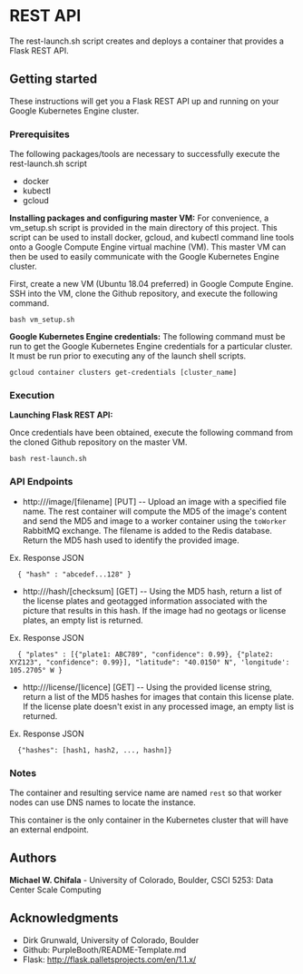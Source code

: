 # REST API

The rest-launch.sh script creates and deploys a container that provides a Flask REST API.

## Getting started

These instructions will get you a Flask REST API up and running on your Google Kubernetes Engine cluster.

### Prerequisites

The following packages/tools are necessary to successfully execute the rest-launch.sh script

- docker
- kubectl
- gcloud

**Installing packages and configuring master VM:**
For convenience, a vm_setup.sh script is provided in the main directory of this project. This script can be used to install docker, gcloud, and kubectl command line tools onto a Google Compute Engine virtual machine (VM). This master VM can then be used to easily communicate with the Google Kubernetes Engine cluster.

First, create a new VM (Ubuntu 18.04 preferred) in Google Compute Engine. SSH into the VM, clone the Github repository, and execute the following command.

```
bash vm_setup.sh
```

**Google Kubernetes Engine credentials:**
The following command must be run to get the Google Kubernetes Engine credentials for a particular cluster. It must be run prior to executing any of the launch shell scripts.

```
gcloud container clusters get-credentials [cluster_name]
```

### Execution

**Launching Flask REST API:**

Once credentials have been obtained, execute the following command from the cloned Github repository on the master VM.

```
bash rest-launch.sh
```

### API Endpoints

+ http://<ip>/image/[filename] [PUT] -- Upload an image with a specified file name. The rest container will compute the MD5 of the image's content and send the MD5 and image to a worker container using the `toWorker` RabbitMQ exchange. The filename is added to the Redis database. Return the MD5 hash used to identify the provided image.

Ex. Response JSON

```
  { "hash" : "abcedef...128" }
```

+ http://<ip>/hash/[checksum] [GET] -- Using the MD5 hash, return a list of the license plates and geotagged information associated with the picture that results in this hash. If the image had no geotags or license plates, an empty list is returned.

Ex. Response JSON

```
  { "plates" : [{"plate1: ABC789", "confidence": 0.99}, {"plate2: XYZ123", "confidence": 0.99}], "latitude": "40.0150° N", 'longitude': 105.2705° W }
```

+ http://<ip>/license/[licence] [GET] -- Using the provided license string, return a list of the MD5 hashes for images that contain this license plate. If the license plate doesn't exist in any processed image, an empty list is returned.

Ex. Response JSON

```
  {"hashes": [hash1, hash2, ..., hashn]}
```

### Notes
The container and resulting service name are named `rest` so that worker nodes can use DNS names to locate the instance.

This container is the only container in the Kubernetes cluster that will have an external endpoint.


## Authors

**Michael W. Chifala** - University of Colorado, Boulder, CSCI 5253: Data Center Scale Computing

## Acknowledgments

* Dirk Grunwald, University of Colorado, Boulder
* Github: PurpleBooth/README-Template.md
* Flask: http://flask.palletsprojects.com/en/1.1.x/
